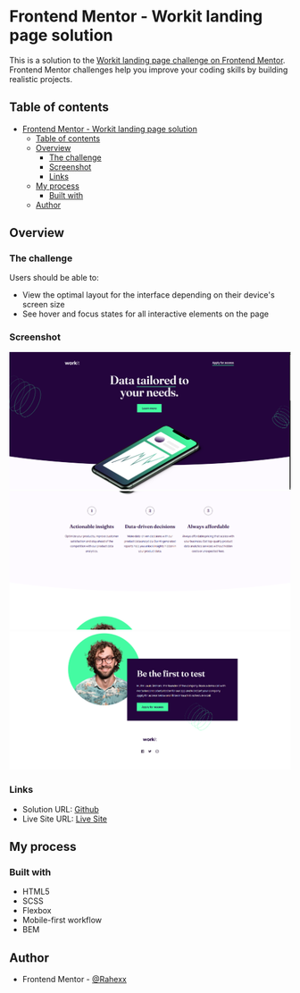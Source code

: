 # Frontend Mentor - Workit landing page solution

This is a solution to the [Workit landing page challenge on Frontend Mentor](https://www.frontendmentor.io/challenges/workit-landing-page-2fYnyle5lu). Frontend Mentor challenges help you improve your coding skills by building realistic projects.

## Table of contents

- [Frontend Mentor - Workit landing page solution](#frontend-mentor---workit-landing-page-solution)
  - [Table of contents](#table-of-contents)
  - [Overview](#overview)
    - [The challenge](#the-challenge)
    - [Screenshot](#screenshot)
    - [Links](#links)
  - [My process](#my-process)
    - [Built with](#built-with)
  - [Author](#author)

## Overview

### The challenge

Users should be able to:

- View the optimal layout for the interface depending on their device's screen size
- See hover and focus states for all interactive elements on the page

### Screenshot

![](./screenshot1.png)
![](./screenshot2.png)
![](./screenshot3.png)

### Links

- Solution URL: [Github](https://github.com/Rahexx/WorkitLandingPage)
- Live Site URL: [Live Site](https://rahexx.github.io/WorkitLandingPage/)

## My process

### Built with

- HTML5
- SCSS
- Flexbox
- Mobile-first workflow
- BEM

## Author

- Frontend Mentor - [@Rahexx](https://www.frontendmentor.io/profile/Rahexx)
